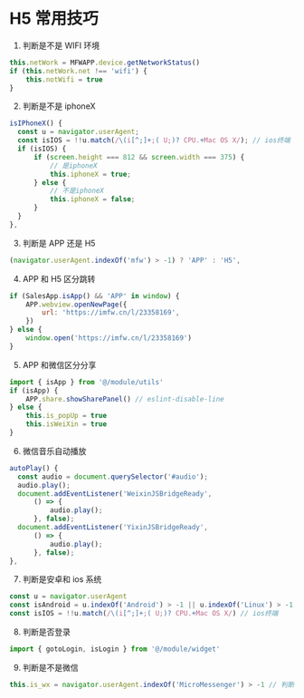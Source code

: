 # H5 常用技巧

1. 判断是不是 WIFI 环境

```javascript
this.netWork = MFWAPP.device.getNetworkStatus()
if (this.netWork.net !== 'wifi') {
    this.notWifi = true
}
```

2. 判断是不是 iphoneX

```javascript
isIPhoneX() {
  const u = navigator.userAgent;
  const isIOS = !!u.match(/\(i[^;]+;( U;)? CPU.+Mac OS X/); // ios终端
  if (isIOS) {
      if (screen.height === 812 && screen.width === 375) {
          // 是iphoneX
          this.iphoneX = true;
      } else {
          // 不是iphoneX
          this.iphoneX = false;
      }
  }
},
```

3. 判断是 APP 还是 H5

```javascript
(navigator.userAgent.indexOf('mfw') > -1) ? 'APP' : 'H5',
```

4. APP 和 H5 区分跳转

```javascript
if (SalesApp.isApp() && 'APP' in window) {
    APP.webview.openNewPage({
        url: 'https://imfw.cn/l/23358169',
    })
} else {
    window.open('https://imfw.cn/l/23358169')
}
```

5. APP 和微信区分分享

```javascript
import { isApp } from '@/module/utils'
if (isApp) {
    APP.share.showSharePanel() // eslint-disable-line
} else {
    this.is_popUp = true
    this.isWeiXin = true
}
```

6. 微信音乐自动播放

```javascript
autoPlay() {
  const audio = document.querySelector('#audio');
  audio.play();
  document.addEventListener('WeixinJSBridgeReady',
      () => {
          audio.play();
      }, false);
  document.addEventListener('YixinJSBridgeReady',
      () => {
          audio.play();
      }, false);
},
```

7. 判断是安卓和 ios 系统

```javascript
const u = navigator.userAgent
const isAndroid = u.indexOf('Android') > -1 || u.indexOf('Linux') > -1 // g
const isIOS = !!u.match(/\(i[^;]+;( U;)? CPU.+Mac OS X/) // ios终端
```

8. 判断是否登录

```javascript
import { gotoLogin, isLogin } from '@/module/widget'
```

9. 判断是不是微信

```javascript
this.is_wx = navigator.userAgent.indexOf('MicroMessenger') > -1 // 判断微信
```
